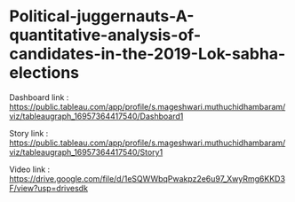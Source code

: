 # Political-juggernauts-A-quantitative-analysis-of-candidates-in-the-2019-Lok-sabha-elections

Dashboard link : https://public.tableau.com/app/profile/s.mageshwari.muthuchidhambaram/viz/tableaugraph_16957364417540/Dashboard1

Story link : https://public.tableau.com/app/profile/s.mageshwari.muthuchidhambaram/viz/tableaugraph_16957364417540/Story1

Video link : https://drive.google.com/file/d/1eSQWWbqPwakpz2e6u97_XwyRmg6KKD3F/view?usp=drivesdk
